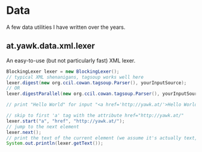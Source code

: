 Data
====

A few data utilities I have written over the years.

at.yawk.data.xml.lexer
----------------------

An easy-to-use (but not particularly fast) XML lexer.

```Java
BlockingLexer lexer = new BlockingLexer();
// typical XML shenanigans, tagsoup works well here
lexer.digest(new org.ccil.cowan.tagsoup.Parser(), yourInputSource);
// OR
lexer.digestParallel(new org.ccil.cowan.tagsoup.Parser(), yourInputSource, yourThreadPool);

// print "Hello World" for input "<a href='http://yawk.at/'>Hello World</a>"

// skip to first 'a' tag with the attribute href="http://yawk.at/"
lexer.start("a", "href", "http://yawk.at/");
// jump to the next element
lexer.next();
// print the text of the current element (we assume it's actually text, otherwise this would throw)
System.out.println(lexer.getText());
```
